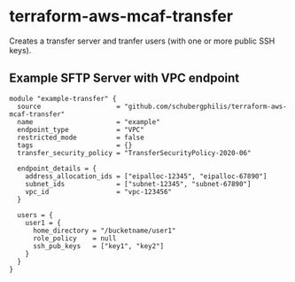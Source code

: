 # terraform-aws-mcaf-transfer

Creates a transfer server and tranfer users (with one or more public SSH keys).

## Example SFTP Server with VPC endpoint
```
module "example-transfer" {
  source                   = "github.com/schubergphilis/terraform-aws-mcaf-transfer"
  name                     = "example"
  endpoint_type            = "VPC"
  restricted_mode          = false
  tags                     = {}
  transfer_security_policy = "TransferSecurityPolicy-2020-06"

  endpoint_details = {
    address_allocation_ids = ["eipalloc-12345", "eipalloc-67890"]
    subnet_ids             = ["subnet-12345", "subnet-67890"]
    vpc_id                 = "vpc-123456"
  }

  users = {
    user1 = {
      home_directory = "/bucketname/user1"
      role_policy    = null
      ssh_pub_keys   = ["key1", "key2"]
    }
  }
}

```
